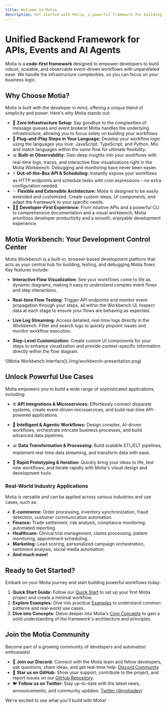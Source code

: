```yaml
---
title: Welcome to Motia
description: Get started with Motia, a powerful framework for building event-driven workflows
---
```


# Unified Backend Framework for APIs, Events and AI Agents

Motia is a **code-first framework** designed to empower developers to build robust, scalable, and observable event-driven workflows with unparalleled ease. We handle the infrastructure complexities, so you can focus on your business logic.

## Why Choose Motia?

Motia is built with the developer in mind, offering a unique blend of simplicity and power. Here's why Motia stands out:

- 🚀 **Zero Infrastructure Setup:** Say goodbye to the complexities of message queues and event brokers! Motia handles the underlying infrastructure, allowing you to focus solely on building your workflows.
- 🔌 **Plug-and-Play Steps in Your Language:** Develop your workflow logic using the languages you love: JavaScript, TypeScript, and Python. Mix and match languages within the same flow for ultimate flexibility.
- 📊 **Built-in Observability:** Gain deep insights into your workflows with real-time logs, traces, and interactive flow visualizations right in the Motia Workbench. Debugging and monitoring have never been easier.
- ⚡ **Out-of-the-Box API & Scheduling:** Instantly expose your workflows as HTTP endpoints and schedule tasks with cron expressions – no extra configuration needed.
- ✨ **Flexible and Extensible Architecture:** Motia is designed to be easily extended and customized. Create custom steps, UI components, and adapt the framework to your specific needs.
- 🧑‍💻 **Developer-First Experience:** From intuitive APIs and a powerful CLI to comprehensive documentation and a visual workbench, Motia prioritizes developer productivity and a smooth, enjoyable development experience.

## Motia Workbench: Your Development Control Center

Motia Workbench is a built-in, browser-based development platform that acts as your central hub for building, testing, and debugging Motia flows. Key features include:

- **Interactive Flow Visualization:** See your workflows come to life as dynamic diagrams, making it easy to understand complex event flows and step interactions.

- **Real-time Flow Testing:** Trigger API endpoints and monitor event propagation through your steps, all within the Workbench UI. Inspect data at each stage to ensure your flows are behaving as expected.

- **Live Log Streaming:** Access detailed, real-time logs directly in the Workbench. Filter and search logs to quickly pinpoint issues and monitor workflow execution.

- **Step-Level Customization:** Create custom UI components for your steps to enhance visualization and provide context-specific information directly within the flow diagram.

<div className="my-8">![Motia Workbench Interface](./img/workbench-presentation.png)</div>

## Unlock Powerful Use Cases

Motia empowers you to build a wide range of sophisticated applications, including:

- 🌐 **API Integrations & Microservices:** Effortlessly connect disparate systems, create event-driven microservices, and build real-time API-powered applications.

- 🤖 **Intelligent & Agentic Workflows:** Design complex, AI-driven workflows, orchestrate intricate business processes, and build advanced data pipelines.

- 📊 **Data Transformation & Processing:** Build scalable ETL/ELT pipelines, implement real-time data streaming, and transform data with ease.

- 🚀 **Rapid Prototyping & Iteration:** Quickly bring your ideas to life, test new workflows, and iterate rapidly with Motia's visual design and development tools.

### Real-World Industry Applications

Motia is versatile and can be applied across various industries and use cases, such as:

- **E-commerce:** Order processing, inventory synchronization, fraud detection, customer communication automation.
- **Finance:** Trade settlement, risk analysis, compliance monitoring, automated reporting.
- **Healthcare:** Clinical trial management, claims processing, patient monitoring, appointment scheduling.
- **Marketing:** Lead scoring, personalized campaign orchestration, sentiment analysis, social media automation.
- **And much more!**

## Ready to Get Started?

Embark on your Motia journey and start building powerful workflows today:

1.  **Quick Start Guide:** Follow our [Quick Start](/docs/getting-started/quick-start) to set up your first Motia project and create a minimal workflow.
2.  **Explore Examples:** Dive into practical [Examples](/docs/examples) to understand common patterns and real-world use cases.
3.  **Dive into Concepts:** Delve deeper into Motia's [Core Concepts](/docs/getting-started/core-concepts) to gain a solid understanding of the framework's architecture and principles.

## Join the Motia Community

Become part of a growing community of developers and automation enthusiasts!

- 💬 **Join our Discord:** Connect with the Motia team and fellow developers, ask questions, share ideas, and get real-time help: [Discord Community](https://discord.gg/nJFfsH5d6v)
- 🐙 **Star us on GitHub:** Show your support, contribute to the project, and report issues on our [GitHub Repository](https://github.com/motiadev/motia).
- 🐦 **Follow us on Twitter:** Stay up-to-date with the latest news, announcements, and community updates: [Twitter (@motiadev)](https://twitter.com/motiadev)

We're excited to see what you'll build with Motia!
